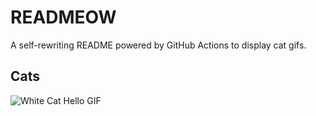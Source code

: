 # READMEOW

A self-rewriting README powered by GitHub Actions to display cat gifs.

## Cats

![White Cat Hello GIF](https://media1.giphy.com/media/v1.Y2lkPTlhY2QwMmRhejAxZ2J3ZDlxN2F1MDJqbmJwOHJoZ243a2hoemdzdTc5eHFrNHJtbSZlcD12MV9naWZzX3NlYXJjaCZjdD1n/vFKqnCdLPNOKc/200.gif)
